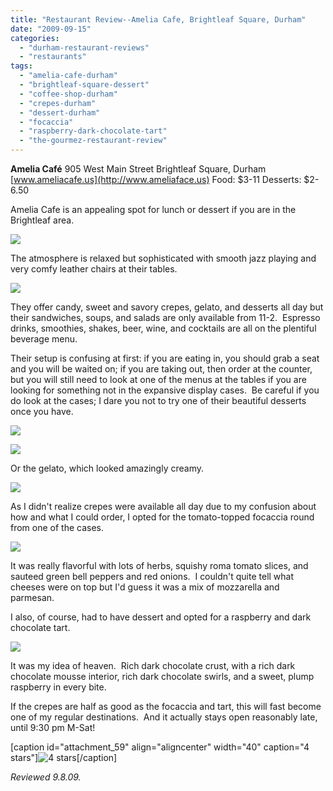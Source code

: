 ```yaml
---
title: "Restaurant Review--Amelia Cafe, Brightleaf Square, Durham"
date: "2009-09-15"
categories: 
  - "durham-restaurant-reviews"
  - "restaurants"
tags: 
  - "amelia-cafe-durham"
  - "brightleaf-square-dessert"
  - "coffee-shop-durham"
  - "crepes-durham"
  - "dessert-durham"
  - "focaccia"
  - "raspberry-dark-chocolate-tart"
  - "the-gourmez-restaurant-review"
---
```


**Amelia Café** 905 West Main Street Brightleaf Square, Durham [www.ameliacafe.us](http://www.ameliaface.us) Food: $3-11 Desserts: $2-6.50

Amelia Cafe is an appealing spot for lunch or dessert if you are in the Brightleaf area.

![](http://www.thegourmez.com/gourmez/photos/amelia.jpg)

The atmosphere is relaxed but sophisticated with smooth jazz playing and very comfy leather chairs at their tables.

![](http://www.thegourmez.com/gourmez/photos/amelia3.jpg)

They offer candy, sweet and savory crepes, gelato, and desserts all day but their sandwiches, soups, and salads are only available from 11-2.  Espresso drinks, smoothies, shakes, beer, wine, and cocktails are all on the plentiful beverage menu.

Their setup is confusing at first: if you are eating in, you should grab a seat and you will be waited on; if you are taking out, then order at the counter, but you will still need to look at one of the menus at the tables if you are looking for something not in the expansive display cases.  Be careful if you do look at the cases; I dare you not to try one of their beautiful desserts once you have.

![](http://www.thegourmez.com/gourmez/photos/ameliacase.jpg)

![](http://www.thegourmez.com/gourmez/photos/ameliacase2.jpg)

Or the gelato, which looked amazingly creamy.

![](http://www.thegourmez.com/gourmez/photos/ameliacase3.jpg)

As I didn't realize crepes were available all day due to my confusion about how and what I could order, I opted for the tomato-topped focaccia round from one of the cases.

![](http://www.thegourmez.com/gourmez/photos/ameliafoccacia.jpg)

It was really flavorful with lots of herbs, squishy roma tomato slices, and sauteed green bell peppers and red onions.  I couldn't quite tell what cheeses were on top but I'd guess it was a mix of mozzarella and parmesan.

I also, of course, had to have dessert and opted for a raspberry and dark chocolate tart.

![](http://www.thegourmez.com/gourmez/photos/raspberrytart.jpg)

It was my idea of heaven.  Rich dark chocolate crust, with a rich dark chocolate mousse interior, rich dark chocolate swirls, and a sweet, plump raspberry in every bite.

If the crepes are half as good as the focaccia and tart, this will fast become one of my regular destinations.  And it actually stays open reasonably late, until 9:30 pm M-Sat!

\[caption id="attachment\_59" align="aligncenter" width="40" caption="4 stars"\]![4 stars](http://s3.amazonaws.com/thegourmez-wpmedia/2009/02/rating_truffle1.gif "rating_truffle1")\[/caption\]

_Reviewed 9.8.09._
